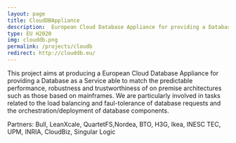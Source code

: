 ```yaml
---
layout: page
title: CloudDBAppliance
description:  European Cloud Database Appliance for providing a Database as a Service able to match the predictable performance, robustness and trustworthiness of on premise architectures such as those based on mainframes.
type: EU H2020
img: clouddb.png
permalink: /projects/cloudb
redirect: http://clouddb.eu/
---
```


 This project aims at producing a European Cloud Database Appliance for providing a Database as a Service able to match the predictable performance, robustness and trustworthiness of on premise architectures such as those based on mainframes. We are particularly involved in tasks related to the load balancing and faul-tolerance of database requests and the orchestration/deployment of database components.

 Partners: Bull, LeanXcale, QuartetFS,Nordea, BTO, H3G, Ikea, INESC TEC, UPM, INRIA, CloudBiz, Singular Logic

